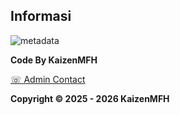 ## Informasi

![metadata](https://files.catbox.moe/8zxb2i.jpg)

  **Code By KaizenMFH**

[☏ Admin Contact](https://kaizenmfh.netlify.app/)



  **Copyright © 2025 - 2026 KaizenMFH**
